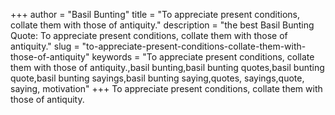 +++
author = "Basil Bunting"
title = "To appreciate present conditions, collate them with those of antiquity."
description = "the best Basil Bunting Quote: To appreciate present conditions, collate them with those of antiquity."
slug = "to-appreciate-present-conditions-collate-them-with-those-of-antiquity"
keywords = "To appreciate present conditions, collate them with those of antiquity.,basil bunting,basil bunting quotes,basil bunting quote,basil bunting sayings,basil bunting saying,quotes, sayings,quote, saying, motivation"
+++
To appreciate present conditions, collate them with those of antiquity.
